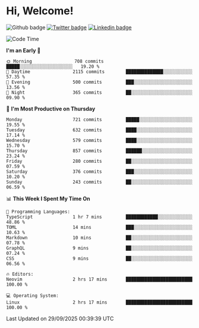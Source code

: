   # Hi, Welcome!
  ![Github badge](https://img.shields.io/github/followers/kraken-afk.svg?style=social&label=Follow&maxAge=2592000)
  [![Twitter badge](https://img.shields.io/badge/-Twitter-00acee?style=flat-square&logo=Twitter&logoColor=white)](https://twitter.com/trshppl)
  [![Linkedin badge](https://img.shields.io/badge/LinkedIn-0077B5?style=flat-square&logo=linkedin&logoColor=white)](https://www.linkedin.com/in/noveanrer)
<!--START_SECTION:waka-->
![Code Time](http://img.shields.io/badge/Code%20Time-1%2C231%20hrs%2058%20mins-blue)

**I'm an Early 🐤** 

```text
🌞 Morning                708 commits         █████░░░░░░░░░░░░░░░░░░░░   19.20 % 
🌆 Daytime                2115 commits        ██████████████░░░░░░░░░░░   57.35 % 
🌃 Evening                500 commits         ███░░░░░░░░░░░░░░░░░░░░░░   13.56 % 
🌙 Night                  365 commits         ██░░░░░░░░░░░░░░░░░░░░░░░   09.90 % 
```
📅 **I'm Most Productive on Thursday** 

```text
Monday                   721 commits         █████░░░░░░░░░░░░░░░░░░░░   19.55 % 
Tuesday                  632 commits         ████░░░░░░░░░░░░░░░░░░░░░   17.14 % 
Wednesday                579 commits         ████░░░░░░░░░░░░░░░░░░░░░   15.70 % 
Thursday                 857 commits         ██████░░░░░░░░░░░░░░░░░░░   23.24 % 
Friday                   280 commits         ██░░░░░░░░░░░░░░░░░░░░░░░   07.59 % 
Saturday                 376 commits         ███░░░░░░░░░░░░░░░░░░░░░░   10.20 % 
Sunday                   243 commits         ██░░░░░░░░░░░░░░░░░░░░░░░   06.59 % 
```


📊 **This Week I Spent My Time On** 

```text
💬 Programming Languages: 
TypeScript               1 hr 7 mins         ████████████░░░░░░░░░░░░░   48.86 % 
TOML                     14 mins             ███░░░░░░░░░░░░░░░░░░░░░░   10.63 % 
Markdown                 10 mins             ██░░░░░░░░░░░░░░░░░░░░░░░   07.78 % 
GraphQL                  9 mins              ██░░░░░░░░░░░░░░░░░░░░░░░   07.24 % 
CSS                      9 mins              ██░░░░░░░░░░░░░░░░░░░░░░░   06.56 % 

🔥 Editors: 
Neovim                   2 hrs 17 mins       █████████████████████████   100.00 % 

💻 Operating System: 
Linux                    2 hrs 17 mins       █████████████████████████   100.00 % 
```


 Last Updated on 29/09/2025 00:39:39 UTC
<!--END_SECTION:waka-->